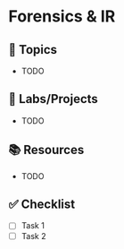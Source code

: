 # Forensics & IR

## 📌 Topics
- TODO

## 🔧 Labs/Projects
- TODO

## 📚 Resources
- TODO

## ✅ Checklist
- [ ] Task 1
- [ ] Task 2
